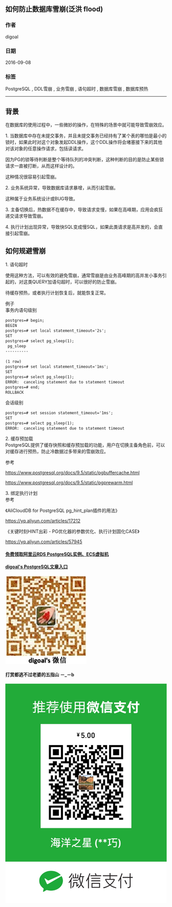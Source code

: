 ## 如何防止数据库雪崩(泛洪 flood) 
          
### 作者         
digoal          
          
### 日期        
2016-09-08      
          
### 标签        
PostgreSQL , DDL雪崩 , 业务雪崩 , 语句超时 , 数据库雪崩 , 数据库预热  
          
----      
          
## 背景  
在数据库的使用过程中，一些微妙的操作，在特殊的场景中就可能导致雪崩效应。  
  
1\. 当数据库中存在未提交事务，并且未提交事务已经持有了某个表的哪怕是最小的锁时，如果此时对这个对象发起DDL操作，这个DDL操作将会堵塞接下来的其他对该对象的任意操作请求，包括读请求。  
  
因为PG的锁等待判断是整个等待队列的冲突判断，这种判断的目的是防止某些锁请求一直被打断，从而这样设计的。  
  
这种情况很容易引起雪崩。  
  
2\. 业务系统异常，导致数据库请求暴增，从而引起雪崩。  
  
这种属于业务系统设计或BUG导致。  
  
3\. 主备切换后，热数据不在缓存中，导致请求变慢，如果在高峰期，应用会疯狂递交请求导致雪崩。  
  
4\. 执行计划出现异常，导致快SQL变成慢SQL，如果此类请求是高并发的，会直接引起雪崩。  
  
## 如何规避雪崩
1\. 语句超时  
  
使用这种方法，可以有效的避免雪崩，通常雪崩是由业务高峰期的高并发小事务引起的，对这类QUERY加语句超时，可以很好的防止雪崩。  
  
待缓存预热，或者执行计划恢复后，就能恢复正常。  
  
例子  
事务内语句级别  
```
postgres=# begin;
BEGIN
postgres=# set local statement_timeout='2s';
SET
postgres=# select pg_sleep(1);
 pg_sleep 
----------
 
(1 row)
postgres=# set local statement_timeout='1ms';
SET
postgres=# select pg_sleep(1);
ERROR:  canceling statement due to statement timeout
postgres=# end;
ROLLBACK
```
  
会话级别  
```
postgres=# set session statement_timeout='1ms';
SET
postgres=# select pg_sleep(1);
ERROR:  canceling statement due to statement timeout
```
  
2\. 缓存预加载  
PostgreSQL提供了缓存快照和缓存预加载的功能，用户在切换主备角色前，可以对缓存进行预热，防止冷数据过多带来的雪崩效应。  
    
参考  
  
https://www.postgresql.org/docs/9.5/static/pgbuffercache.html  
  
https://www.postgresql.org/docs/9.5/static/pgprewarm.html  
    
3\. 绑定执行计划  
参考    
  
《AliCloudDB for PostgreSQL pg_hint_plan插件的用法》    
  
https://yq.aliyun.com/articles/17212  
  
《关键时刻HINT出彩 - PG优化器的参数优化、执行计划固化CASE》    
  
https://yq.aliyun.com/articles/57945  
  
  
      
  
  
  
  
  
  
  
  
  
  
  
  
  
  
#### [免费领取阿里云RDS PostgreSQL实例、ECS虚拟机](https://free.aliyun.com/ "57258f76c37864c6e6d23383d05714ea")
  
  
#### [digoal's PostgreSQL文章入口](https://github.com/digoal/blog/blob/master/README.md "22709685feb7cab07d30f30387f0a9ae")
  
  
![digoal's weixin](../pic/digoal_weixin.jpg "f7ad92eeba24523fd47a6e1a0e691b59")
  
  
  
  
  
  
#### 打赏都逃不过老婆的五指山 －_－b  
![wife's weixin ds](../pic/wife_weixin_ds.jpg "acd5cce1a143ef1d6931b1956457bc9f")
  
